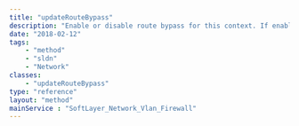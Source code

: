 ```yaml
---
title: "updateRouteBypass"
description: "Enable or disable route bypass for this context. If enabled, this will bypass the firewall entirely and all traffic will be routed directly to the host(s) behind it. If disabled, traffic will flow through the firewall normally. This feature is only available for Hardware Firewall (Dedicated) and dedicated appliances. "
date: "2018-02-12"
tags:
    - "method"
    - "sldn"
    - "Network"
classes:
    - "updateRouteBypass"
type: "reference"
layout: "method"
mainService : "SoftLayer_Network_Vlan_Firewall"
---
```

